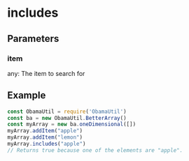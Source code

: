 # includes
## Parameters
### item
any: The item to search for
## Example
```javascript
const ObamaUtil = require('ObamaUtil')
const ba = new ObamaUtil.BetterArray()
const myArray = new ba.oneDimensional([])
myArray.addItem("apple")
myArray.addItem("lemon")
myArray.includes("apple")
// Returns true because one of the elements are "apple".
```